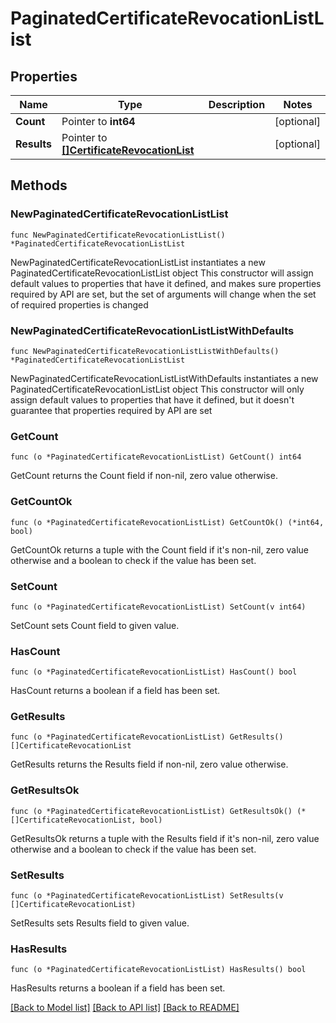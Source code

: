 # PaginatedCertificateRevocationListList

## Properties

Name | Type | Description | Notes
------------ | ------------- | ------------- | -------------
**Count** | Pointer to **int64** |  | [optional] 
**Results** | Pointer to [**[]CertificateRevocationList**](CertificateRevocationList.md) |  | [optional] 

## Methods

### NewPaginatedCertificateRevocationListList

`func NewPaginatedCertificateRevocationListList() *PaginatedCertificateRevocationListList`

NewPaginatedCertificateRevocationListList instantiates a new PaginatedCertificateRevocationListList object
This constructor will assign default values to properties that have it defined,
and makes sure properties required by API are set, but the set of arguments
will change when the set of required properties is changed

### NewPaginatedCertificateRevocationListListWithDefaults

`func NewPaginatedCertificateRevocationListListWithDefaults() *PaginatedCertificateRevocationListList`

NewPaginatedCertificateRevocationListListWithDefaults instantiates a new PaginatedCertificateRevocationListList object
This constructor will only assign default values to properties that have it defined,
but it doesn't guarantee that properties required by API are set

### GetCount

`func (o *PaginatedCertificateRevocationListList) GetCount() int64`

GetCount returns the Count field if non-nil, zero value otherwise.

### GetCountOk

`func (o *PaginatedCertificateRevocationListList) GetCountOk() (*int64, bool)`

GetCountOk returns a tuple with the Count field if it's non-nil, zero value otherwise
and a boolean to check if the value has been set.

### SetCount

`func (o *PaginatedCertificateRevocationListList) SetCount(v int64)`

SetCount sets Count field to given value.

### HasCount

`func (o *PaginatedCertificateRevocationListList) HasCount() bool`

HasCount returns a boolean if a field has been set.

### GetResults

`func (o *PaginatedCertificateRevocationListList) GetResults() []CertificateRevocationList`

GetResults returns the Results field if non-nil, zero value otherwise.

### GetResultsOk

`func (o *PaginatedCertificateRevocationListList) GetResultsOk() (*[]CertificateRevocationList, bool)`

GetResultsOk returns a tuple with the Results field if it's non-nil, zero value otherwise
and a boolean to check if the value has been set.

### SetResults

`func (o *PaginatedCertificateRevocationListList) SetResults(v []CertificateRevocationList)`

SetResults sets Results field to given value.

### HasResults

`func (o *PaginatedCertificateRevocationListList) HasResults() bool`

HasResults returns a boolean if a field has been set.


[[Back to Model list]](../README.md#documentation-for-models) [[Back to API list]](../README.md#documentation-for-api-endpoints) [[Back to README]](../README.md)


